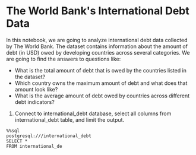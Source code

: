 # The World Bank's International Debt Data

In this notebook, we are going to analyze international debt data collected by The World Bank. The dataset
contains information about the amount of debt (in USD) owed by developing countries across several
categories. We are going to find the answers to questions like:
- What is the total amount of debt that is owed by the countries listed in the dataset?
- Which country owns the maximum amount of debt and what does that amount look like?
- What is the average amount of debt owed by countries across different debt indicators?

1. Connect to international_debt database, select all columns from international_debt table, and limit the output.
```
%%sql
postgresql:///international_debt
SELECT *
FROM international_de
```
